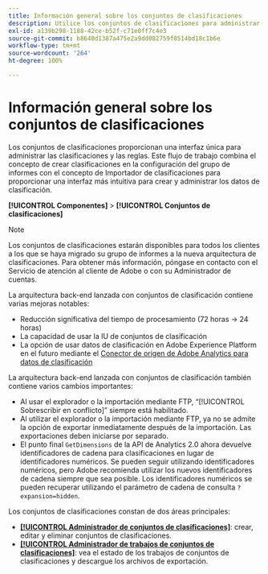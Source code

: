 ```yaml
---
title: Información general sobre los conjuntos de clasificaciones
description: Utilice los conjuntos de clasificaciones para administrar los datos de clasificación.
exl-id: a139b298-1188-42ce-b52f-c71e0ff7c4e3
source-git-commit: b8640d1387a475e2a9dd082759f0514bd18c1b6e
workflow-type: tm+mt
source-wordcount: '264'
ht-degree: 100%

---
```


# Información general sobre los conjuntos de clasificaciones

Los conjuntos de clasificaciones proporcionan una interfaz única para administrar las clasificaciones y las reglas. Este flujo de trabajo combina el concepto de crear clasificaciones en la configuración del grupo de informes con el concepto de Importador de clasificaciones para proporcionar una interfaz más intuitiva para crear y administrar los datos de clasificación.

**[!UICONTROL Componentes]** > **[!UICONTROL Conjuntos de clasificaciones]**

>[!NOTE]
>
>Los conjuntos de clasificaciones estarán disponibles para todos los clientes a los que se haya migrado su grupo de informes a la nueva arquitectura de clasificaciones. Para obtener más información, póngase en contacto con el Servicio de atención al cliente de Adobe o con su Administrador de cuentas.

La arquitectura back-end lanzada con conjuntos de clasificación contiene varias mejoras notables:

* Reducción significativa del tiempo de procesamiento (72 horas → 24 horas)
* La capacidad de usar la IU de conjuntos de clasificación
* La opción de usar datos de clasificación en Adobe Experience Platform en el futuro mediante el [Conector de origen de Adobe Analytics para datos de clasificación](https://experienceleague.adobe.com/docs/experience-platform/sources/connectors/adobe-applications/classifications.html?lang=es)

La arquitectura back-end lanzada con conjuntos de clasificación también contiene varios cambios importantes:

* Al usar el explorador o la importación mediante FTP, “[!UICONTROL Sobrescribir en conflicto]” siempre está habilitado.
* Al utilizar el explorador o la importación mediante FTP, ya no se admite la opción de exportar inmediatamente después de la importación. Las exportaciones deben iniciarse por separado.
* El punto final `GetDimensions` de la API de Analytics 2.0 ahora devuelve identificadores de cadena para clasificaciones en lugar de identificadores numéricos. Se pueden seguir utilizando identificadores numéricos, pero Adobe recomienda utilizar los nuevos identificadores de cadena siempre que sea posible. Los identificadores numéricos se pueden recuperar utilizando el parámetro de cadena de consulta `?expansion=hidden`.


Los conjuntos de clasificaciones constan de dos áreas principales:

* [**[!UICONTROL Administrador de conjuntos de clasificaciones]**](set-manager.md): crear, editar y eliminar conjuntos de clasificaciones.
* [**[!UICONTROL Administrador de trabajos de conjuntos de clasificaciones]**](job-manager.md): vea el estado de los trabajos de conjuntos de clasificaciones y descargue los archivos de exportación.
